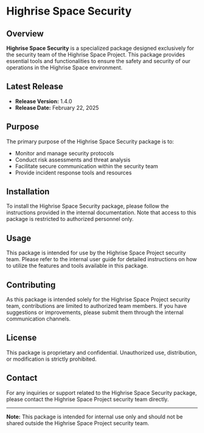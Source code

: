 # Highrise Space Security

## Overview

**Highrise Space Security** is a specialized package designed exclusively for the security team of the Highrise Space Project. This package provides essential tools and functionalities to ensure the safety and security of our operations in the Highrise Space environment.

## Latest Release

- **Release Version:** 1.4.0
- **Release Date:** February 22, 2025


## Purpose

The primary purpose of the Highrise Space Security package is to:

- Monitor and manage security protocols
- Conduct risk assessments and threat analysis
- Facilitate secure communication within the security team
- Provide incident response tools and resources

## Installation

To install the Highrise Space Security package, please follow the instructions provided in the internal documentation. Note that access to this package is restricted to authorized personnel only.

## Usage

This package is intended for use by the Highrise Space Project security team. Please refer to the internal user guide for detailed instructions on how to utilize the features and tools available in this package.

## Contributing

As this package is intended solely for the Highrise Space Project security team, contributions are limited to authorized team members. If you have suggestions or improvements, please submit them through the internal communication channels.

## License

This package is proprietary and confidential. Unauthorized use, distribution, or modification is strictly prohibited.

## Contact

For any inquiries or support related to the Highrise Space Security package, please contact the Highrise Space Project security team directly.

---

**Note:** This package is intended for internal use only and should not be shared outside the Highrise Space Project security team.
